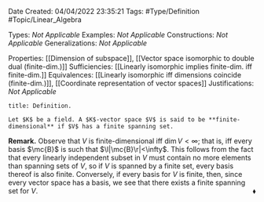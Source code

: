 <div class="topSpace"></div>

Date Created: 04/04/2022 23:35:21
Tags: #Type/Definition #Topic/Linear_Algebra

Types: _Not Applicable_
Examples: _Not Applicable_
Constructions: _Not Applicable_
Generalizations: _Not Applicable_

Properties: [[Dimension of subspace]], [[Vector space isomorphic to double dual (finite-dim.)]]
Sufficiencies: [[Linearly isomorphic implies finite-dim. iff finite-dim.]]
Equivalences: [[Linearly isomorphic iff dimensions coincide (finite-dim.)]], [[Coordinate representation of vector spaces]]
Justifications: _Not Applicable_

``` ad-Definition
title: Definition.

Let $K$ be a field. A $K$-vector space $V$ is said to be **finite-dimensional** if $V$ has a finite spanning set.

```

<b>Remark.</b> Observe that $V$ is finite-dimensional iff $\dim V<\infty$; that is, iff every basis $\mc{B}$ is such that $\l|\mc{B}\r|<\infty$. This follows from the fact that every linearly independent subset in $V$ must contain no more elements than spanning sets of $V$, so if $V$ is spanned by a finite set, every basis thereof is also finite. Conversely, if every basis for $V$ is finite, then, since every vector space has a basis, we see that there exists a finite spanning set for $V$.<span style="float:right;">$\blacklozenge$</span>
